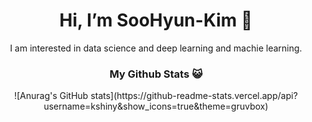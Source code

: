 <div align=center><h1>Hi, I’m SooHyun-Kim 👋</h1>
I am interested in data science and deep learning and machie learning.
 <h3>My Github Stats 😺</h3>
![Anurag's GitHub stats](https://github-readme-stats.vercel.app/api?username=kshiny&show_icons=true&theme=gruvbox)
</div>
